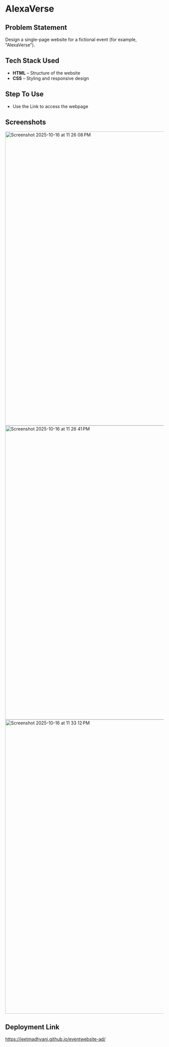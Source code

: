 # AlexaVerse

## Problem Statement
Design a single-page website for a fictional event (for example, "AlexaVerse").

## Tech Stack Used
- **HTML** – Structure of the website  
- **CSS** – Styling and responsive design

## Step To Use
- Use the Link to access the webpage

## Screenshots
<img width="1680" height="932" alt="Screenshot 2025-10-16 at 11 26 08 PM" src="https://github.com/user-attachments/assets/6fc32c0f-d14a-455f-93f5-6b6b7e4d2fcc" />
<img width="1680" height="932" alt="Screenshot 2025-10-16 at 11 26 41 PM" src="https://github.com/user-attachments/assets/d7070267-b6e6-40ec-baf4-0ffd228fe7f9" />
<img width="1680" height="932" alt="Screenshot 2025-10-16 at 11 33 12 PM" src="https://github.com/user-attachments/assets/7093d3ce-019a-47a2-99e1-c85d6da28795" />

## Deployment Link
https://jeetmadhvani.github.io/eventwebsite-ad/
